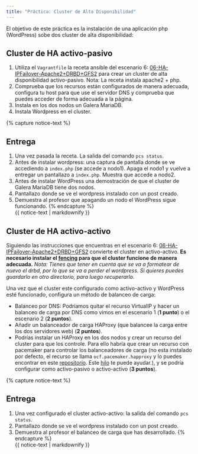 ```yaml
---
title: "Práctica: Cluster de Alta Disponibilidad"
---
```


El objetivo de este práctica es la instalación de una aplicación php (WordPress) sobe dos cluster de alta disponibilidad:

## Cluster de HA activo-pasivo

1. Utiliza el `Vagrantfile` la receta ansible del escenario 6: [06-HA-IPFailover-Apache2+DRBD+GFS2](https://github.com/josedom24/escenarios-HA/tree/master/06-HA-IPFailover-Apache2+DRBD+GFS2) para crear un cluster de alta disponibilidad activo-pasivo. Nota: La receta instala apache2 + php.
2. Comprueba que los recursos están configurados de manera adecuada, configura tu host para que use el servidor DNS y comprueba que puedes acceder de forma adecuada a la página.
3. Instala en los dos nodos un Galera MariaDB.
4. Instala Wordpress en el cluster.

{% capture notice-text %}
## Entrega

1. Una vez pasada la receta. La salida del comando `pcs status`.
2. Antes de instalar wordpress: una captura de pantalla donde se ve accediendo a `index.php` (se accede a nodo1). Apaga el nodo1 y vuelve a entregar un pantallazo a `index.php`. Muestra que accede a nodo2.
3. Antes de instalar WordPress una demostración de que el cluster de Galera MariaDB tiene dos nodos.
4. Pantallazo donde se ve el wordpress instalado con un post creado.
5. Demuestra al profesor que apagando un nodo el WordPress sigue funcionando.
{% endcapture %}<div class="notice--info">{{ notice-text | markdownify }}</div>

## Cluster de HA activo-activo

Siguiendo las instrucciones que encuentras en el escenario 6: [06-HA-IPFailover-Apache2+DRBD+GFS2](https://github.com/josedom24/escenarios-HA/tree/master/06-HA-IPFailover-Apache2+DRBD+GFS2) convierte el cluster en activo-activo. **Es necesario instalar el [fencing](https://github.com/josedom24/escenarios-HA/blob/master/06-HA-IPFailover-Apache2%2BDRBD%2BGFS2/fencing.md) para que el cluster funcione de manera adecuada.**
*Nota: Tienes que tener en cuenta que se va a formatear de nuevo el drbd, por lo que se va a perder el wordpress. Si quieres puedes guardarlo en otro directorio, para luego recuperarlo.*

Una vez que el cluster este configurado como activo-activo y WordPress esté funcionado, configura un método de balanceo de carga:

* Balanceo por DNS: Podríamos quitar el recurso VirtualIP y hacer un balanceo de carga por DNS como vimos en el escenario 1 (**1 punto**) o el escenario 2 (**2 puntos**).
* Añadir un balanceador de carga HAProxy (que balancee la carga entre los dos servidores web) (**2 puntos**). 
* Podrías instalar un HAProxy en los dos nodos y crear un recurso del cluster para que los controle. Para ello habría que crear un recurso con pacemaker para controlar los balanceadores de carga (no esta instalado por defecto, el recurso se llama `ocf.pacemaker.happroxy` y lo puedes encontrar en este [repositorio](https://github.com/thisismitch/cluster-agents/). Este [hilo](https://www.reddit.com/r/linuxadmin/comments/6pzbhe/pacemaker_and_haproxy/) te puede ayudar.), y se podría configurar como activo-pasivo o activo-activo (**3 puntos**).

{% capture notice-text %}
## Entrega

1. Una vez configurado el cluster activo-activo: la salida del comando `pcs status`.
2. Pantallazo donde se ve el wordpress instalado con un post creado.
3. Demuestra al profesor el balanceo de carga que has desarrollado.
{% endcapture %}<div class="notice--info">{{ notice-text | markdownify }}</div>

